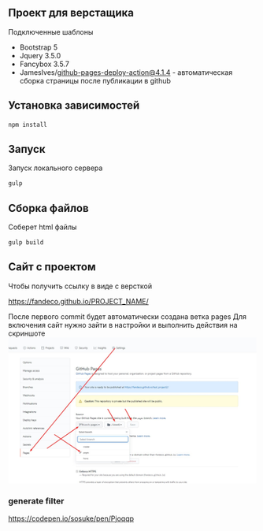 ## Проект для верстащика

Подключенные шаблоны

- Bootstrap 5
- Jquery 3.5.0
- Fancybox 3.5.7
- JamesIves/github-pages-deploy-action@4.1.4 - автоматическая сборка страницы после публикации в github

## Установка зависимостей

```bash
npm install
```

## Запуск
Запуск локального сервера

```bash
gulp
```


## Сборка файлов
Соберет html файлы

```bash
gulp build
```

## Сайт с проектом

Чтобы получить ссылку в виде с версткой 

https://fandeco.github.io/PROJECT_NAME/

После первого commit будет автоматически создана ветка pages
Для включения сайт нужно зайти в настройки и выполнить действия на скриншоте
![alt tag](page_publishe.jpg "Описание будет тут")​


### generate filter 
https://codepen.io/sosuke/pen/Pjoqqp
